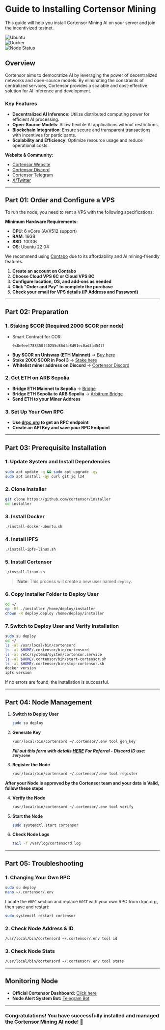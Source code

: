 # Guide to Installing Cortensor Mining

This guide will help you install Cortensor Mining AI on your server and join the incentivized testnet.

![Ubuntu](https://img.shields.io/badge/Ubuntu-22.04-orange)  
![Docker](https://img.shields.io/badge/Tool-Docker-blue)  
![Node Status](https://img.shields.io/badge/Node%20Status-Active-brightgreen)

## **Overview**
Cortensor aims to democratize AI by leveraging the power of decentralized networks and open-source models. By eliminating the constraints of centralized services, Cortensor provides a scalable and cost-effective solution for AI inference and development.

### **Key Features**
- **Decentralized AI Inference**: Utilize distributed computing power for efficient AI processing.
- **Open-Source Models**: Allow flexible AI applications without restrictions.
- **Blockchain Integration**: Ensure secure and transparent transactions with incentives for participants.
- **Scalability and Efficiency**: Optimize resource usage and reduce operational costs.

**Website & Community:**
- [Cortensor Website](https://cortensor.network/)
- [Cortensor Discord](https://discord.gg/cortensor)
- [Cortensor Telegram](https://t.me/CortensorNetwork)
- [X/Twitter](https://twitter.com/cortensor)

---

## **Part 01: Order and Configure a VPS**
To run the node, you need to rent a VPS with the following specifications:

**Minimum Hardware Requirements:**
- **CPU**: 6 vCore (AVX512 support)
- **RAM**: 16GB
- **SSD**: 100GB
- **OS**: Ubuntu 22.04

We recommend using [Contabo](https://contabo.com) due to its affordability and AI mining-friendly features.

1. **Create an account on Contabo**
2. **Choose Cloud VPS 6C or Cloud VPS 8C**
3. **Configure location, OS, and add-ons as needed**
4. **Click "Order and Pay" to complete the purchase**
5. **Check your email for VPS details (IP Address and Password)**

---

## **Part 02: Preparation**
### **1. Staking $COR (Required 2000 $COR per node)**
- Smart Contract for COR:
  ```
  0x8e0eef788350f40255d86dfe8d91ec0ad3a4547f
  ```
- **Buy $COR on Uniswap (ETH Mainnet)** → [Buy here](https://app.uniswap.org/)
- **Stake 2000 $COR in Pool 3** → [Stake here](https://stake.cortensor.network/)
- **Whitelist miner address on Discord** → [Cortensor Discord](https://discord.com/channels/1261511806350790767/1302949161011773491)

### **2. Get ETH on ARB Sepolia**
- **Bridge ETH Mainnet to Sepolia** → [Bridge](https://testnetbridge.com/sepolia)
- **Bridge ETH Sepolia to ARB Sepolia** → [Arbitrum Bridge](https://bridge.arbitrum.io/)
- **Send ETH to your Miner Address**

### **3. Set Up Your Own RPC**
- **Use [drpc.org](https://drpc.org) to get an RPC endpoint**
- **Create an API Key and save your RPC Endpoint**

---

## **Part 03: Prerequisite Installation**
### **1. Update System and Install Dependencies**
```bash
sudo apt update -q && sudo apt upgrade -qy
sudo apt install -qy curl git jq lz4
```

### **2. Clone Installer**
```bash
git clone https://github.com/cortensor/installer
cd installer
```

### **3. Install Docker**
```bash
./install-docker-ubuntu.sh
```

### **4. Install IPFS**
```bash
./install-ipfs-linux.sh
```

### **5. Install Cortensor**
```bash
./install-linux.sh
```
> **Note**: This process will create a new user named `deploy`.

### **6. Copy Installer Folder to Deploy User**
```bash
cd ~/
cp -Rf ./installer /home/deploy/installer
chown -R deploy.deploy /home/deploy/installer
```

### **7. Switch to Deploy User and Verify Installation**
```bash
sudo su deploy
cd ~/
ls -al /usr/local/bin/cortensord
ls -al $HOME/.cortensor/bin/cortensord
ls -al /etc/systemd/system/cortensor.service
ls -al $HOME/.cortensor/bin/start-cortensor.sh
ls -al $HOME/.cortensor/bin/stop-cortensor.sh
docker version
ipfs version
```

If no errors are found, the installation is successful.

---

## **Part 04: Node Management**
1. **Switch to Deploy User**
   ```bash
   sudo su deploy
   ```
2. **Generate Key**
   ```bash
   /usr/local/bin/cortensord ~/.cortensor/.env tool gen_key
   ```
   ***Fill out this form with details [HERE](https://docs.google.com/forms/u/0/d/e/1FAIpQLSfNEGWnWO10pnMPu5uX6yk4mZ9qf4fOxvTqcsFaO9V88OQFJw/formResponse)***
   ***For Referral - Discord ID use:  `Suryaone`***
   
4. **Register the Node**
   ```bash
   /usr/local/bin/cortensord ~/.cortensor/.env tool register
   ```
**After your Node is approved by the Cortensor team and your data is Valid, follow these steps**
   
4. **Verify the Node**
   ```bash
   /usr/local/bin/cortensord ~/.cortensor/.env tool verify
   ```
5. **Start the Node**
   ```bash
   sudo systemctl start cortensor
   ```
6. **Check Node Logs**
   ```bash
   tail -f /var/log/cortensord.log
   ```

---

## **Part 05: Troubleshooting**
### **1. Changing Your Own RPC**
```bash
sudo su deploy
nano ~/.cortensor/.env
```
Locate the `#RPC` section and replace `HOST` with your own RPC from drpc.org, then save and restart:
```bash
sudo systemctl restart cortensor
```

### **2. Check Node Address & ID**
```bash
/usr/local/bin/cortensord ~/.cortensor/.env tool id
```

### **3. Check Node Stats**
```bash
/usr/local/bin/cortensord ~/.cortensor/.env tool stats
```

---

## **Monitoring Node**
- **Official Cortensor Dashboard:** [Click here](https://dashboard-devnet3.cortensor.network/nodestats)
- **Node Alert System Bot:** [Telegram Bot](https://t.me/Cortensor_BOT)

---

### **Congratulations! You have successfully installed and managed the Cortensor Mining AI node! 🚀**

